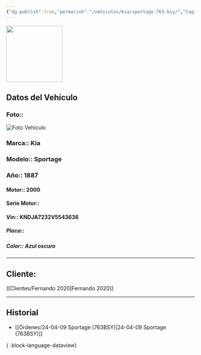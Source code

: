 ```yaml
---
{"dg-publish":true,"permalink":"/vehiculos/kia/sportage-763-bsy/","tags":["Kia"]}
---
```


<img src="https://lh3.googleusercontent.com/d/137fl3TIZ0-PU8b-Pt0bsjclwHub_u78G" width="150">

## Datos del Vehículo 
### Foto:: 
<img src="https://lh3.googleusercontent.com/d/1Pk-BHCKcNKxjZqL4eMMr_ZuEoum4oa66" Alt="Foto Vehiculo">

### Marca:: Kia
### Modelo:: Sportage
### Año:: 1887
#### Motor:: 2000
#### Serie Motor:: 
#### Vin:: KNDJA7232V5543636
##### Placa:: 
##### Color:: Azul oscuro 
---

## Cliente:

[[Clientes/Fernando 2020\|Fernando 2020]]

---

## Historial

- [[Órdenes/24-04-09 Sportage (763BSY)\|24-04-09 Sportage (763BSY)]]

{ .block-language-dataview} 